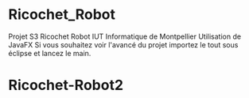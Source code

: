 # Ricochet_Robot
Projet S3 Ricochet Robot IUT Informatique de Montpellier
Utilisation de JavaFX
Si vous souhaitez voir l'avancé du projet importez le tout sous éclipse et lancez le main.
# Ricochet-Robot2
